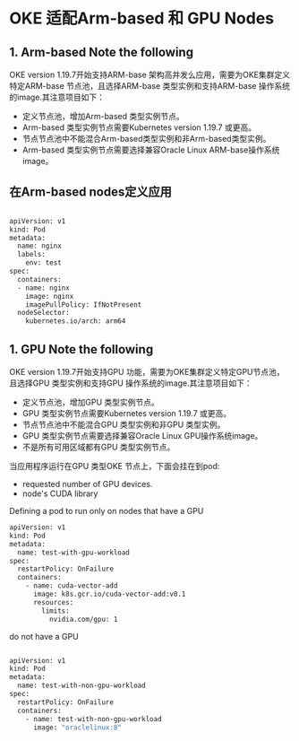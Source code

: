 # OKE 适配Arm-based 和 GPU Nodes

## 1. Arm-based Note the following

OKE version 1.19.7开始支持ARM-base 架构高并发么应用，需要为OKE集群定义特定ARM-base 节点池，且选择ARM-base 类型实例和支持ARM-base 操作系统的image.其注意项目如下：</br>

* 定义节点池，增加Arm-based 类型实例节点。
* Arm-based 类型实例节点需要Kubernetes version 1.19.7 或更高。
* 节点节点池中不能混合Arm-based类型实例和非Arm-based类型实例。
* Arm-based 类型实例节点需要选择兼容Oracle Linux ARM-base操作系统image。

## 在Arm-based nodes定义应用

```bash

apiVersion: v1
kind: Pod
metadata:
  name: nginx
  labels:
    env: test
spec:
  containers:
  - name: nginx
    image: nginx
    imagePullPolicy: IfNotPresent
  nodeSelector:
    kubernetes.io/arch: arm64
```

## 1. GPU Note the following

OKE version 1.19.7开始支持GPU 功能，需要为OKE集群定义特定GPU节点池，且选择GPU 类型实例和支持GPU 操作系统的image.其注意项目如下：</br>

* 定义节点池，增加GPU 类型实例节点。
* GPU 类型实例节点需要Kubernetes version 1.19.7 或更高。
* 节点节点池中不能混合GPU 类型实例和非GPU 类型实例。
* GPU 类型实例节点需要选择兼容Oracle Linux GPU操作系统image。
* 不是所有可用区域都有GPU 类型实例节点。

 当应用程序运行在GPU 类型OKE 节点上，下面会挂在到pod:

* requested number of GPU devices.
* node's CUDA library

Defining a pod to run only on nodes that have a GPU

```bash
apiVersion: v1
kind: Pod
metadata:
  name: test-with-gpu-workload
spec:
  restartPolicy: OnFailure
  containers:
    - name: cuda-vector-add
      image: k8s.gcr.io/cuda-vector-add:v0.1
      resources:
        limits:
          nvidia.com/gpu: 1
```

do not have a GPU

```bash

apiVersion: v1
kind: Pod
metadata:
  name: test-with-non-gpu-workload
spec:
  restartPolicy: OnFailure
  containers:
    - name: test-with-non-gpu-workload
      image: "oraclelinux:8"
```
